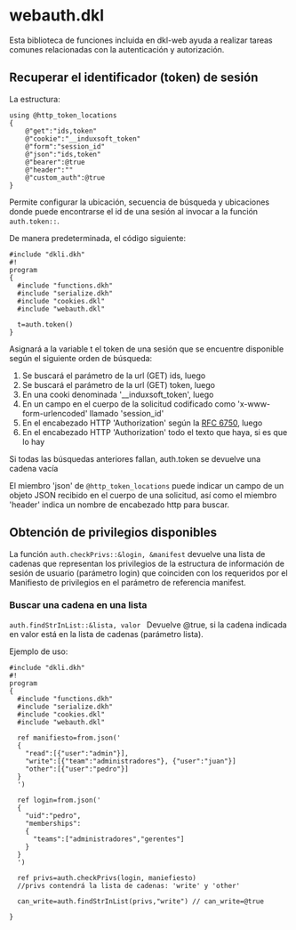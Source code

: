 # webauth.dkl

Esta biblioteca de funciones incluida en dkl-web ayuda a realizar tareas comunes relacionadas con la autenticación y autorización.

## Recuperar el identificador (token) de sesión

La estructura:
``` dkl
using @http_token_locations
{
    @"get":"ids,token"
    @"cookie":"__induxsoft_token"
    @"form":"session_id"
    @"json":"ids,token"
    @"bearer":@true
    @"header":""
    @"custom_auth":@true
}
```

Permite configurar la ubicación, secuencia de búsqueda y ubicaciones donde puede encontrarse el id de una sesión al invocar a la función ```auth.token::```.

De manera predeterminada, el código siguiente:

``` dkl
#include "dkli.dkh"
#!
program
{
  #include "functions.dkh"
  #include "serialize.dkh"
  #include "cookies.dkl"
  #include "webauth.dkl"
  
  t=auth.token()
}
```

Asignará a la variable t el token de una sesión que se encuentre disponible según el siguiente orden de búsqueda:

1. Se buscará el parámetro de la url (GET) ids, luego
2. Se buscará el parámetro de la url (GET) token, luego
3. En una cooki denominada '__induxsoft_token', luego
4. En un campo en el cuerpo de la solicitud codificado como 'x-www-form-urlencoded' llamado 'session_id'
5. En el encabezado HTTP 'Authorization' según la [RFC 6750](https://datatracker.ietf.org/doc/html/rfc6750), luego
6. En el encabezado HTTP 'Authorization' todo el texto que haya, si es que lo hay

Si todas las búsquedas anteriores fallan, auth.token se devuelve una cadena vacía

El miembro 'json' de ```@http_token_locations``` puede indicar un campo de un objeto JSON recibido en el cuerpo de una solicitud, así como el miembro 'header' indica un nombre de encabezado http para buscar.

## Obtención de privilegios disponibles

La función ```auth.checkPrivs::&login, &manifest``` devuelve una lista de cadenas que representan los privilegios de la estructura de 
información de sesión de usuario (parámetro login) que coinciden con los requeridos por el Manifiesto de privilegios en el parámetro de referencia manifest.

### Buscar una cadena en una lista
```auth.findStrInList::&lista, valor ``` Devuelve @true, si la cadena indicada en valor está en la lista de cadenas (parámetro lista).

Ejemplo de uso:

``` dkl
#include "dkli.dkh"
#!
program
{
  #include "functions.dkh"
  #include "serialize.dkh"
  #include "cookies.dkl"
  #include "webauth.dkl"
  
  ref manifiesto=from.json('
  {
    "read":[{"user":"admin"}],
    "write":[{"team":"administradores"}, {"user":"juan"}]
    "other":[{"user":"pedro"}]
  }
  ')
  
  ref login=from.json('
  {
    "uid":"pedro",
    "memberships":
    {
      "teams":["administradores","gerentes"]
    }
  }
  ')
  
  ref privs=auth.checkPrivs(login, maniefiesto)
  //privs contendrá la lista de cadenas: 'write' y 'other'
  
  can_write=auth.findStrInList(privs,"write") // can_write=@true
  
}
```
